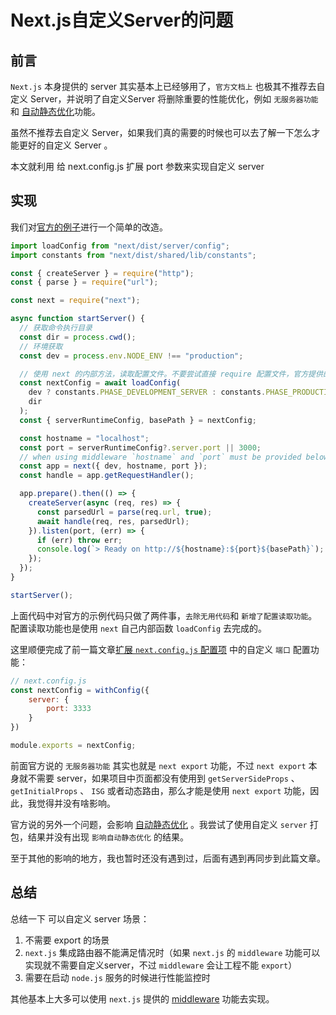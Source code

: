 # Next.js自定义Server的问题

## 前言

`Next.js` 本身提供的 server 其实基本上已经够用了，`官方文档上` 也极其不推荐去自定义 Server，并说明了自定义Server 将删除重要的性能优化，例如 `无服务器功能` 和 [自动静态优化](https://nextjs.org/docs/advanced-features/automatic-static-optimization)功能。

虽然不推荐去自定义 Server，如果我们真的需要的时候也可以去了解一下怎么才能更好的自定义 Server 。

本文就利用 给 next.config.js 扩展 port 参数来实现自定义 server

## 实现

我们对[官方的例子](https://nextjs.org/docs/advanced-features/custom-server)进行一个简单的改造。

```js
import loadConfig from "next/dist/server/config";
import constants from "next/dist/shared/lib/constants";

const { createServer } = require("http");
const { parse } = require("url");

const next = require("next");

async function startServer() {
  // 获取命令执行目录
  const dir = process.cwd();
  // 环境获取
  const dev = process.env.NODE_ENV !== "production";

  // 使用 next 的内部方法，读取配置文件。不要尝试直接 require 配置文件，官方提供的 loadConfig 函数可以获取到默认配置，这样保证读取到的内容和next启动时内部读取的内容一致。
  const nextConfig = await loadConfig(
    dev ? constants.PHASE_DEVELOPMENT_SERVER : constants.PHASE_PRODUCTION_SERVER,
    dir
  );
  const { serverRuntimeConfig, basePath } = nextConfig;

  const hostname = "localhost";
  const port = serverRuntimeConfig?.server.port || 3000;
  // when using middleware `hostname` and `port` must be provided below
  const app = next({ dev, hostname, port });
  const handle = app.getRequestHandler();

  app.prepare().then(() => {
    createServer(async (req, res) => {
      const parsedUrl = parse(req.url, true);
      await handle(req, res, parsedUrl);
    }).listen(port, (err) => {
      if (err) throw err;
      console.log(`> Ready on http://${hostname}:${port}${basePath}`);
    });
  });
}

startServer();
```

上面代码中对官方的示例代码只做了两件事，`去除无用代码`和 `新增了配置读取功能`。配置读取功能也是使用 `next` 自己内部函数 `loadConfig` 去完成的。

这里顺便完成了前一篇文章[扩展 `next.config.js` 配置项](https://juejin.cn/post/7197053918572412989) 中的自定义 `端口` 配置功能：

```js
// next.config.js
const nextConfig = withConfig({
    server: {
        port: 3333
    }
})

module.exports = nextConfig;
```

前面官方说的 `无服务器功能` 其实也就是 `next export` 功能，不过 `next export` 本身就不需要 server，如果项目中页面都没有使用到 `getServerSideProps` 、 `getInitialProps` 、 `ISG` 或者动态路由，那么才能是使用 `next export` 功能，因此，我觉得并没有啥影响。

官方说的另外一个问题，会影响 [自动静态优化](https://nextjs.org/docs/advanced-features/automatic-static-optimization) 。我尝试了使用自定义 `server` 打包，结果并没有出现 `影响自动静态优化` 的结果。

至于其他的影响的地方，我也暂时还没有遇到过，后面有遇到再同步到此篇文章。


## 总结

总结一下 可以自定义 server 场景：

1. 不需要 export 的场景
2. `next.js` 集成路由器不能满足情况时（如果 `next.js` 的 `middleware` 功能可以实现就不需要自定义server，不过 `middleware` 会让工程不能 `export`）
3. 需要在启动 `node.js` 服务的时候进行性能监控时

其他基本上大多可以使用 `next.js` 提供的 [middleware](https://nextjs.org/docs/advanced-features/middleware) 功能去实现。